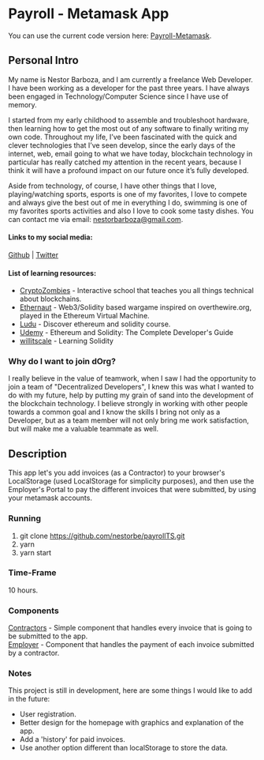 # Payroll - Metamask App

You can use the current code version here: [Payroll-Metamask](https://payroll-metamask.herokuapp.com/).

## Personal Intro

My name is Nestor Barboza, and I am currently a freelance Web Developer. I have been working as a developer for the past three years. I have always been engaged in Technology/Computer Science since I have use of memory. 

I started from my early childhood to assemble and troubleshoot hardware, then learning how to get the most out of any software to finally writing my own code. Throughout my life, I’ve been fascinated with the quick and clever technologies that I’ve seen develop, since the early days of the internet, web, email going to what we have today, blockchain technology in particular has really catched my attention in the recent years, because I think it will have a profound impact on our future once it’s fully developed.

Aside from technology, of course, I have other things that I love, playing/watching sports, esports is one of my favorites, I love to compete and always give the best out of me in everything I do, swimming is one of my favorites sports activities and also I love to cook some tasty dishes.
You can contact me via email: nestorbarboza@gmail.com.
 

#### Links to my social media:

[Github](https://github.com/nestorbe) |
[Twitter](https://twitter.com/nestorbe)

#### List of learning resources:

- [CryptoZombies](https://cryptozombies.io/) - Interactive school that teaches you all things technical about blockchains.
- [Ethernaut](https://ethernaut.openzeppelin.com/) - Web3/Solidity based wargame inspired on overthewire.org, played in the Ethereum Virtual Machine. 
- [Ludu](https://www.ludu.co/course/ethereum/what-is-ethereum) - Discover ethereum and solidity course.
- [Udemy](https://www.udemy.com/course/ethereum-and-solidity-the-complete-developers-guide/) - Ethereum and Solidity: The Complete Developer's Guide
- [willitscale](https://github.com/willitscale/learning-solidity) - Learning Solidity

### Why do I want to join dOrg?

I really believe in the value of teamwork, when I saw I had the opportunity to join a team of "Decentralized Developers", I knew this was what I wanted to do with my future, help by putting my grain of sand into the development of the blockchain technology.  I believe strongly in working with other people towards a common goal and I know the skills I bring not only as a Developer, but as a team member will not only bring me work satisfaction, but will make me a valuable teammate as well.

## Description

This app let's you add invoices (as a Contractor) to your browser's LocalStorage (used LocalStorage for simplicity purposes), and then use the Employer's Portal to pay the different invoices that were submitted, by using your metamask accounts.

### Running

1. git clone https://github.com/nestorbe/payrollTS.git
2. yarn
3. yarn start

### Time-Frame

10 hours.

### Components
[Contractors](/src/containers/Contractors.tsx) - Simple component that handles every invoice that is going to be submitted to the app.  
[Employer](/src/containers/Employer.tsx) - Component that handles the payment of each invoice submitted by a contractor.
 

### Notes
This project is still in development, here are some things I would like to add in the future:

- User registration.
- Better design for the homepage with graphics and explanation of the app.
- Add a 'history' for paid invoices.
- Use another option different than localStorage to store the data.
